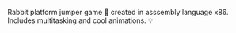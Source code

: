 Rabbit platform jumper game :rabbit: created in asssembly language x86. Includes multitasking and cool animations. :bulb:
